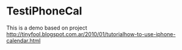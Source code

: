 TestiPhoneCal
=============

This is a demo based on project http://tinyfool.blogspot.com.ar/2010/01/tutorialhow-to-use-iphone-calendar.html